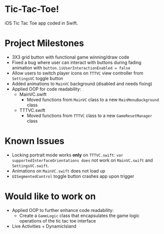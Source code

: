 # Tic-Tac-Toe!
iOS Tic Tac Toe app coded in Swift.

# Project Milestones
- 3X3 grid button with functional game winning/draw code
- Fixed a bug where user can interact with buttons during fading animation with
  ```button.isUserInteractionEnabled = false```
- Allow users to switch player icons on `TTTVC` view controller from `SettingsVC` toggle button
- Added animations to `MainVC` background (disabled and needs fixing)
- Applied OOP for code readability:
  - MainVC.swift
    - Moved functions from `MainVC` class to a new `MainMenuBackground` class
  - TTTVC.swift
    - Moved functions from `TTTVC` class to a new `GameResetManager` class
  

# Known Issues
- Locking portrait mode works <strong>only</strong> on `TTTVC.swift`: `var supportedInterfaceOrientations does` not work on `MainVC.swift` and `SettingsVC.swift`.
- Animations on `MainVC.swift` does not load up
- `UISegmentedControl` toggle button crashes app upon trigger
# Would like to work on
- Applied OOP to further enhance code readability:
  - Create a `GameLogic` class  that encapsulates the game logic operations of the tic tac toe interface 
- Live Activities + DynamicIsland
